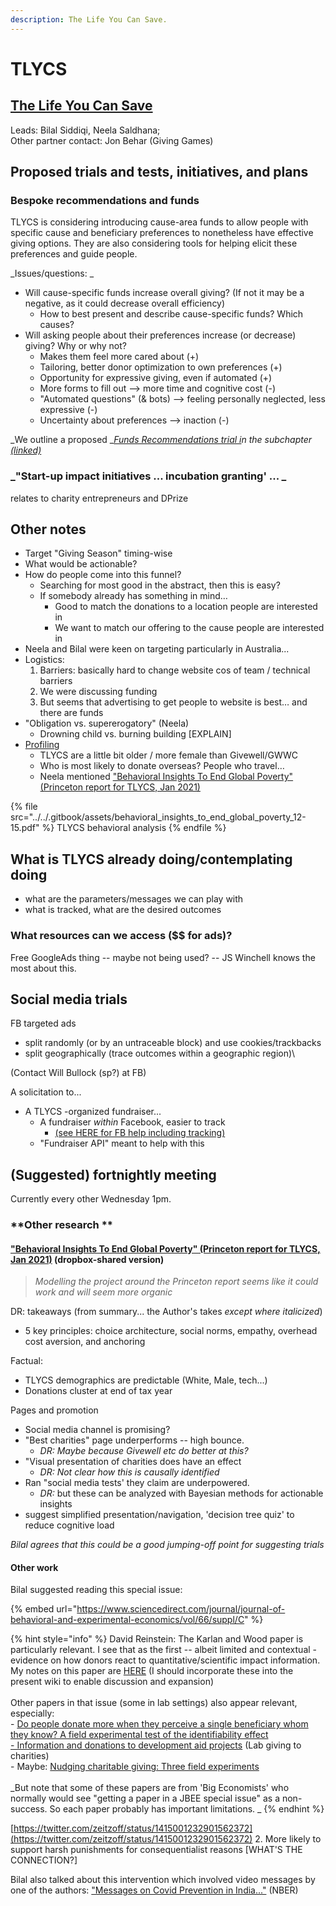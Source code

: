```yaml
---
description: The Life You Can Save.
---
```


# TLYCS

## [The Life You Can Save](https://www.thelifeyoucansave.org)

Leads: Bilal Siddiqi, Neela Saldhana;\
Other partner contact: Jon Behar (Giving Games)

## Proposed trials and tests, initiatives, and plans

### **Bespoke recommendations and funds**

TLYCS is considering introducing cause-area funds to allow people with specific cause and beneficiary preferences to nonetheless have effective giving options. They are also considering tools for helping elicit these preferences and guide people.

\_Issues/questions: \_

* Will cause-specific funds increase overall giving? (If not it may be a negative, as it could decrease overall efficiency)
  * How to best present and describe cause-specific funds? Which causes?
* Will asking people about their preferences increase (or decrease) giving? Why or why not?
  * Makes them feel more cared about (+)
  * Tailoring, better donor optimization to own preferences (+)
  * Opportunity for expressive giving, even if automated (+)
  * More forms to fill out --> more time and cognitive cost (-)
  * "Automated questions" (& bots) --> feeling personally neglected, less expressive (-)
  * Uncertainty about preferences --> inaction (-)

\_We outline a proposed \_[_Funds Recommendations trial i_](funds-recommendations-trial.md)_n the subchapter_ [_(linked)_](funds-recommendations-trial.md)

### \_"Start-up impact initiatives ... incubation granting' ... \_

relates to charity entrepreneurs and DPrize

## Other notes

* Target "Giving Season" timing-wise
* What would be actionable?
* How do people come into this funnel?
  * Searching for most good in the abstract, then this is easy?
  * If somebody already has something in mind…
    * Good to match the donations to a location people are interested in
    * We want to match our offering to the cause people are interested in
* Neela and Bilal were keen on targeting particularly in Australia...
* Logistics:
  1. Barriers: basically hard to change website cos of team / technical barriers
  2. We were discussing funding
  3. But seems that advertising to get people to website is best… and there are funds
* "Obligation vs. supererogatory" (Neela)
  * Drowning child vs. burning building \[EXPLAIN]
* [Profiling](broken-reference)
  * TLYCS are a little bit older / more female than Givewell/GWWC
  * Who is most likely to donate overseas? People who travel…
  * Neela mentioned ["Behavioral Insights To End Global Poverty" (Princeton report for TLYCS, Jan 2021)](https://www.dropbox.com/s/xggx5gz4k0219gt/SPI%20591b%20-%20Behavioral%20Insights%20To%20End%20Global%20Poverty%20-%20Jan%202021.pdf?dl=0)

{% file src="../../.gitbook/assets/behavioral_insights_to_end_global_poverty_12-15.pdf" %}
TLYCS behavioral analysis
{% endfile %}

## **What is TLYCS already doing/contemplating doing**

* what are the parameters/messages we can play with
* what is tracked, what are the desired outcomes

### What resources can we access (\$$ for ads)?

Free GoogleAds thing -- maybe not being used? -- JS Winchell knows the most about this.

## **Social media trials**

FB targeted ads

* split randomly (or by an untraceable block) and use cookies/trackbacks
* split geographically (trace outcomes within a geographic region)\\

(Contact Will Bullock (sp?) at FB)

A solicitation to...

* A TLYCS -organized fundraiser...
  * A fundraiser _within_ Facebook, easier to track
    * [(see HERE for FB help including tracking)](https://www.facebook.com/help/1787615158233986)
  * "Fundraiser API" meant to help with this

## **(Suggested) fortnightly meeting**

Currently every other Wednesday 1pm.

### \*\*Other research \*\*

#### ["Behavioral Insights To End Global Poverty" (Princeton report for TLYCS, Jan 2021)](https://www.dropbox.com/s/xggx5gz4k0219gt/SPI%20591b%20-%20Behavioral%20Insights%20To%20End%20Global%20Poverty%20-%20Jan%202021.pdf?dl=0) (dropbox-shared version)

> _Modelling the project around the Princeton report seems like it could work and will seem more organic_

DR: takeaways (from summary... the Author's takes _except where italicized_)

* 5 key principles: choice architecture, social norms, empathy, overhead cost aversion, and anchoring

Factual:

* TLYCS demographics are predictable (White, Male, tech...)
* Donations cluster at end of tax year

Pages and promotion

* Social media channel is promising?
* "Best charities" page underperforms -- high bounce.
  * _DR: Maybe because Givewell etc do better at this?_
* "Visual presentation of charities does have an effect
  * _DR: Not clear how this is causally identified_
* Ran "social media tests' they claim are underpowered.
  * _DR:_ but these can be analyzed with Bayesian methods for actionable insights
* suggest simplified presentation/navigation, 'decision tree quiz' to reduce cognitive load

_Bilal agrees that this could be a good jumping-off point for suggesting trials_

#### Other work

Bilal suggested reading this special issue:

{% embed url="https://www.sciencedirect.com/journal/journal-of-behavioral-and-experimental-economics/vol/66/suppl/C" %}

{% hint style="info" %}
David Reinstein: The Karlan and Wood paper is particularly relevant. I see that as the first -- albeit limited and contextual - evidence on how donors react to quantitative/scientific impact information. My notes on this paper are [HERE](https://daaronr.github.io/ea\_giving\_barriers/eval-aversion.html#analytical-grinch) (I should incorporate these into the present wiki to enable discussion and expansion)\
\
Other papers in that issue (some in lab settings) also appear relevant, especially:\
\- [Do people donate more when they perceive a single beneficiary whom they know? A field experimental test of the identifiability effect](https://www.sciencedirect.com/science/article/pii/S2214804316300179)\
[- Information and donations to development aid projects](https://www.sciencedirect.com/science/article/abs/pii/S2214804316300295) (Lab giving to charities)\
\- Maybe: [Nudging charitable giving: Three field experiments](https://www.sciencedirect.com/science/article/abs/pii/S2214804316300222)\
\
\_But note that some of these papers are from 'Big Economists' who normally would see "getting a paper in a JBEE special issue" as a non-success. So each paper probably has important limitations. \_
{% endhint %}

[https://twitter.com/zeitzoff/status/1415001232901562372](https://twitter.com/zeitzoff/status/1415001232901562372) 2. More likely to support harsh punishments for consequentialist reasons \[WHAT'S THE CONNECTION?]

Bilal also talked about this intervention which involved video messages by one of the authors: ["Messages on Covid Prevention in India..."](https://www.nber.org/system/files/working\_papers/w27496/w27496.pdf) (NBER)
